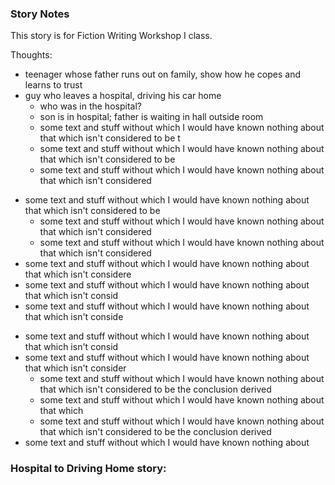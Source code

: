 ### Story Notes

This story is for Fiction Writing Workshop I class.

Thoughts:
* teenager whose father runs out on family, show how he copes and learns to trust
* guy who leaves a hospital, driving his car home
    * who was in the hospital?
    * son is in hospital; father is waiting in hall outside room
    - some text and stuff without which I would have known nothing about that which isn't considered to be t
    - some text and stuff without which I would have known nothing about that which isn't considered to be
    * some text and stuff without which I would have known nothing about that which isn't considered
- some text and stuff without which I would have known nothing about that which isn't considered to be
    - some text and stuff without which I would have known nothing about that which isn't considered
    - some text and stuff without which I would have known nothing about that which isn't considered
- some text and stuff without which I would have known nothing about that which isn't considere
- some text and stuff without which I would have known nothing about that which isn't consid
- some text and stuff without which I would have known nothing about that which isn't conside

* some text and stuff without which I would have known nothing about that which isn't consid
* some text and stuff without which I would have known nothing about that which isn't consider
    * some text and stuff without which I would have known nothing about that which isn't considered to be the conclusion derived
    * some text and stuff without which I would have known nothing about that which
    * some text and stuff without which I would have known nothing about that which isn't considered to be the conclusion derived
* some text and stuff without which I would have known nothing about 
### Hospital to Driving Home story:
